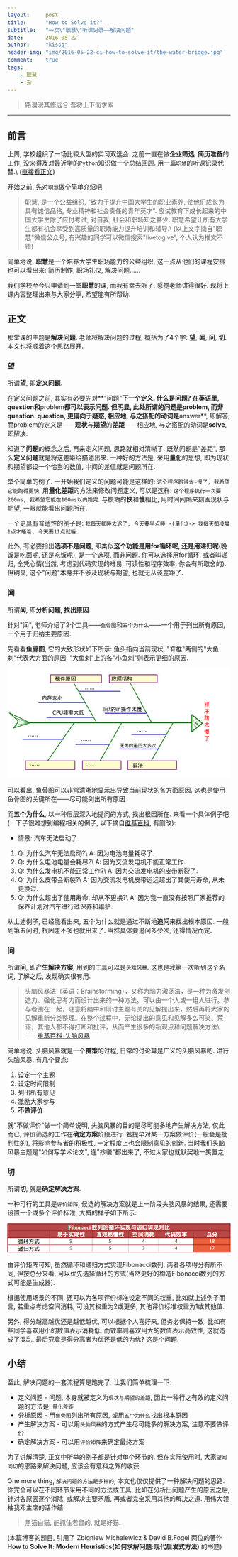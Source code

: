 ```yaml
---
layout:	    post
title:      "How to Solve it?"
subtitle:   "一次\"职慧\"听课记录——解决问题"
date:       2016-05-22
author:     "kissg"
header-img: "img/2016-05-22-ci-how-to-solve-it/the-water-bridge.jpg"
comment:    true
tags:
    - 职慧
    - 杂
---
```


> 路漫漫其修远兮 吾将上下而求索

----

## 前言

上周, 学校组织了一场比较大型的实习双选会. 之前一直在做**企业筛选**, **简历准备**的工作, 没来得及对最近学的`Python`知识做一个总结回顾. 用一篇`职慧`的听课记录代替.\\
([直接看正文](#content))

开始之前, 先对`职慧`做个简单介绍吧.

> 职慧, 是一个公益组织, "致力于提升中国大学生的职业素养, 使他们成长为具有诚信品格, 专业精神和社会责任的青年英才". 应试教育下成长起来的中国大学生除了应付考试, 对自我, 社会和职场知之甚少. 职慧希望让所有大学生都有机会享受到高质量的职场能力提升培训和辅导.\\
(以上文字摘自"职慧"微信公众号, 有兴趣的同学可以微信搜索"livetogive", 个人认为推文不错)

简单地说, **职慧**是一个培养大学生职场能力的公益组织, 这一点从他们的课程安排也可以看出来: 简历制作, 职场礼仪, 解决问题......

我们学校至今只申请到一堂**职慧**的课, 而我有幸去听了, 感觉老师讲得很好. 现将上课内容整理出来与大家分享, 希望能有所帮助.

<p id="content"></p>

## 正文

那堂课的主题是**解决问题**. 老师将解决问题的过程, 概括为了4个字: **望**, **闻**, **问**, **切**. 本文也将顺着这个思路展开.

### 望

所谓**望**, 即**定义问题**.

在定义问题之前, 其实有必要先对**"问题"**下一个定义. 什么是问题? 在英语里, **question**和**problem**都可以表示问题. 但明显, 此处所谓的问题是problem, 而非question. question, 更偏向于疑惑, 相应地, 与之搭配的动词是**answer**, 即解答; 而problem的定义是——**现状**与**期望**的**差距**——相应地, 与之搭配的动词是**solve**, 即解决.

知道了**问题**的概念之后, 再来定义问题, 思路就相对清晰了. 既然问题是"差距", 那么**定义问题**就是将这差距给描述出来. 一种好的方法是, 采用**量化**的思想, 即为现状和期望都设一个恰当的数值, 中间的差值就是问题所在.

举个简单的例子. 一开始我们定义的问题可能是这样的: `这个程序跑得太~慢了, 我希望它能跑得更快`. 用**量化差距**的方法来修改问题定义, 可以是这样: `这个程序执行一次要200ms, 我希望它能在100ms以内跑完`. 与模糊的**快**和**慢**相比, 用时间间隔来刻画现状与期望, 一眼就能看出问题所在.

一个更具有普适性的例子是: `我每天都睡太迟了, 今天要早点睡 -(量化)-> 我每天都凌晨1点才睡着, 今天要11点就睡.`

此外, 有必要指出**选项不是问题**, 即类似**这个功能是用for循环呢, 还是用递归呢**(晚饭是吃面呢, 还是吃饭呢), 是一个选项, 而非问题. 你可以选择用for循环, 或者叫递归, 全凭心情(当然, 考虑到代码实现的难易, 可读性和程序效率, 你会有所取舍的). 但明显, 这个"问题"本身并不涉及现状与期望, 也就无从谈差距了.

### 闻

所谓**闻**, 即**分析问题, 找出原因**.

针对"闻", 老师介绍了2个工具——`鱼骨图`和`五个为什么`——一个用于列出所有原因, 一个用于归纳主要原因.

先看看**鱼骨图**, 它的大致形状如下所示: 鱼头指向当前现状, "脊椎"两侧的"大鱼刺"代表大方面的原因, "大鱼刺"上的各"小鱼刺"则表示更细的原因.

![鱼骨图](/img/2016-05-22-ci-how-to-solve-it/fish-bone.png)

可以看出, 鱼骨图可以非常清晰地显示出导致当前现状的各方面原因. 这也是使用鱼骨图的关键所在——尽可能列出所有原因.

而**五个为什么**, 以一种层层深入地提问的方式, 找出根因所在. 来看一个具体例子吧(一下子很难想到编程相关的例子, 以下摘自[维基百科](https://zh.wikipedia.org/wiki/%E4%BA%94%E4%B8%AA%E4%B8%BA%E4%BB%80%E4%B9%88), 有删改):

- 情景: 汽车无法启动了.
 1. Q: 为什么汽车无法启动?\\
 A: 因为电池电量耗尽了.
 2. Q: 为什么电池电量会耗尽?\\
 A: 因为交流发电机不能正常工作.
 3. Q: 为什么发电机不能正常工作?\\
 A: 因为交流发电机的皮带断裂了.
 4. Q: 为什么皮带会断裂?\\
 A: 因为交流发电机皮带远远超出了其使用寿命, 从未更换过.
 5. Q: 为什么超出了使用寿命, 却从不更换?\\
 A: 因为我一直没有按照厂家推荐的保养计划对汽车进行过保养和维护.

从上述例子, 已经能看出来, 五个为什么就是通过不断地**追问**来找出根本原因. 一般到第五问时, 根因差不多也就出来了. 当然具体要追问多少次, 还得情况而定.

### 问

所谓**问**, 即**产生解决方案**, 用到的工具可以是`头难风暴`. 这也是我第一次听到这个名词, 了解之后, 发现确实很有用.

> 头脑风暴法（英语：Brainstorming），又称为脑力激荡法，是一种为激发创造力、强化思考力而设计出来的一种方法。可以由一个人或一组人进行。参与者围在一起，随意将脑中和研讨主题有关的见解提出来，然后再将大家的见解重新分类整理。在整个过程中，无论提出的意见和见解多么可笑、荒谬，其他人都不得打断和批评，从而产生很多的新观点和问题解决方法\\
——[维基百科-头脑风暴](https://zh.wikipedia.org/wiki/%E8%85%A6%E5%8A%9B%E6%BF%80%E7%9B%AA%E6%B3%95)

简单地说, 头脑风暴就是一个**群策**的过程, 日常的讨论算是广义的头脑风暴吧. 进行头脑风暴, 有几个要点:

1. 设定一个主题
2. 设定时间限制
3. 列出所有意见
4. 激励大家参与
5. **不做评价**

就"不做评价"做一个简单说明, 头脑风暴的目的是尽可能多地产生解决方法, 仅此而已, 评价筛选的工作在**确定方案**阶段进行. 若提早对某一方案做评价(一般会是批判性的), 将影响参与者的积极性, 一定程度上也会限制意见的创新. 当时我们头脑风暴主题是"如何写学术论文", 连"抄袭"都出来了, 不过大家也就默契地一笑置之.

### 切

所谓**切**, 就是**确定解决方案**.

一种可行的工具是`评价矩阵`, 候选的解决方案就是上一阶段头脑风暴的结果, 还需要设置一个或多个评价标准, 大概的样子如下所示:

![Fibonacci number in recursion and loop](/img/2016-05-22-ci-how-to-solve-it/recursion-loop.png)

由评价矩阵可知, 虽然循环和递归方式实现Fibonacci数列, 两者各项得分有所不同, 但按总分来看, 可以优先选择循环的方式(当然更好的构造Fibonacci数列的方式可能是生成器).

根据使用场景的不同, 还可以为各项评价标准设定不同的权重, 比如就上述例子而言, 若重点考虑空间消耗, 可设其权重为2或更多, 其他评价标准权重为1或其他值.

另外, 得分越高越优还是越低越优, 可以根据个人喜好来, 但务必保持一致. 比如有些同学喜欢用小的数值表示消耗低, 而效率则喜欢用大的数值表示高效性, 这就造成了混乱, 最后究竟是得分高者为优还是低的为优? 这是个问题.

## 小结

至此, 解决问题的一套流程算是跑完了. 让我们简单梳理一下:

- 定义问题 - 问题, 本身就被定义为`现状与期望的差距`, 因此一种行之有效的定义问题的方法是: `量化差距`
- 分析原因 - 用`鱼骨图`列出所有原因, 或用`五个为什么`找出根本原因
- 产生解决方案 - 可以用`头脑风暴`的方式产生尽可能多的解决方案, 注意不要做评价
- 确定解决方案 - 可以用`评价矩阵`来确定最终方案

为了讲解清楚, 正文中所举的例子都是针对单个环节的. 但在实际使用时, 大家`望闻问切`的思路来解决问题, 应该会有意料之外的收获.

One more thing, `解决问题的方法是多样的`, 本文也仅仅提供了一种解决问题的思路. 你完全可以在不同环节采用不同的方法或工具, 比如在分析出问题产生的原因之后, 针对各原因逐个消除, 或解决主要矛盾, 再或者完全采用其他的解决之道. 用伟大领袖我邓主席的话作结:

> 黑猫白猫, 能抓住老鼠的, 就是好猫.

(本篇博客的题目, 引用了 Zbigniew Michalewicz & David B.Fogel 两位的著作**How to Solve It: Modern Heuristics(如何求解问题:现代启发式方法)** 的书题)
